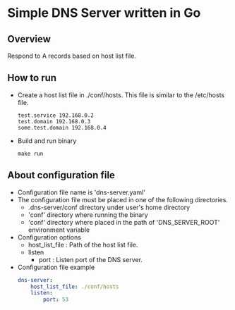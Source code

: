# Simple DNS Server written in Go

## Overview

Respond to A records based on host list file.

## How to run

* Create a host list file in ./conf/hosts. This file is similar to the /etc/hosts file.
   ```shell
   test.service 192.168.0.2
   test.domain 192.168.0.3
   some.test.domain 192.168.0.4
   ```

* Build and run binary
   ```shell
   make run
   ```

## About configuration file
- Configuration file name is 'dns-server.yaml'
- The configuration file must be placed in one of the following directories.
    - .dns-server/conf directory under user's home directory
    - 'conf' directory where running the binary
    - 'conf' directory where placed in the path of 'DNS_SERVER_ROOT' environment variable
- Configuration options
  - host_list_file : Path of the host list file.
  - listen
    - port : Listen port of the DNS server.
- Configuration file example
  ```yaml
  dns-server:
      host_list_file: ./conf/hosts
      listen:
          port: 53
  ```